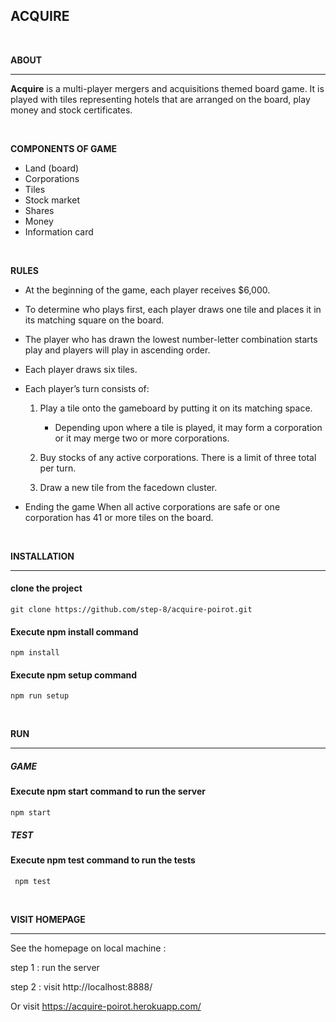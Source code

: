 ## __ACQUIRE__
<br>

__ABOUT__

---

**Acquire** is a multi-player mergers and acquisitions themed board game. It is played with tiles representing hotels that are arranged on the board, play money and stock certificates.

<br>

__COMPONENTS OF GAME__

* Land (board)
* Corporations 
* Tiles
* Stock market
* Shares
* Money
* Information card

<br>

__RULES__

* At the beginning of the game, each player receives $6,000. 
* To determine who plays first, each player draws one tile and places it in its matching square on the board.
* The player who has drawn the lowest number-letter combination starts play and players will play in ascending order. 
* Each player draws six tiles.

* Each player’s turn consists of:

    1. Play a tile onto the gameboard by putting it on its matching space.
        * Depending upon where a tile is played, it may form a corporation or it may merge two or more corporations.

    2. Buy stocks of any active corporations. There is a limit of three total per turn.

    3. Draw a new tile from the facedown cluster.

* Ending the game
    When all active corporations are safe or one corporation has 41 or more tiles on the board.


<br>


__INSTALLATION__

---

  #### __clone the project__

  ```
  git clone https://github.com/step-8/acquire-poirot.git
  ```
  #### __Execute npm install command__

 ```
 npm install
 ```

 #### __Execute npm setup command__
 ```
 npm run setup
 ```
<br>


__RUN__ 

---

##### __GAME__

  #### __Execute npm start command to run the server__

 ```
 npm start
 ```

##### __TEST__

  #### __Execute npm test command to run the tests__

```
 npm test
```
<br>

__VISIT HOMEPAGE__

---


See the homepage on local machine : 
    
  step 1 : run the server 
  
  step 2 : visit http://localhost:8888/ 

Or visit https://acquire-poirot.herokuapp.com/
